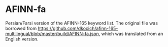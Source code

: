 # AFINN-fa
Persian/Farsi version of the AFINN-165 keyword list.
The original file was borrowed from
https://github.com/dkocich/afinn-165-multilingual/blob/master/build/AFINN-fa.json,
which was translated from an English version.
